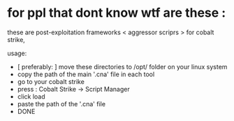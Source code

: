 # for ppl that dont know wtf are these :

these are post-exploitation frameworks < aggressor scriprs > for cobalt strike,

usage: 
* [ preferably: ] move these directories to /opt/ folder on your linux system 
* copy the path of the main '.cna' file in each tool
* go to your cobalt strike
* press : Cobalt Strike -> Script Manager
* click load
* paste the path of the '.cna' file
* DONE 

